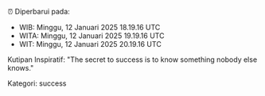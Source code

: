 ⏰ Diperbarui pada:
- WIB: Minggu, 12 Januari 2025 18.19.16 UTC
- WITA: Minggu, 12 Januari 2025 19.19.16 UTC
- WIT: Minggu, 12 Januari 2025 20.19.16 UTC

Kutipan Inspiratif:
"The secret to success is to know something nobody else knows."


Kategori: success

